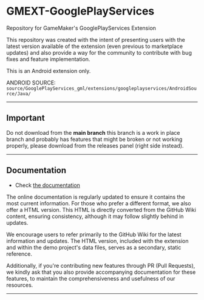 # GMEXT-GooglePlayServices
Repository for GameMaker's GooglePlayServices Extension

This repository was created with the intent of presenting users with the latest version available of the extension (even previous to marketplace updates) and also provide a way for the community to contribute with bug fixes and feature implementation.

This is an Android extension only.

ANDROID SOURCE: `source/GooglePlayServices_gml/extensions/googleplayservices/AndroidSource/Java/`

---

## Important

Do not download from the **main branch** this branch is a work in place branch and probably has features that might be broken or not working properly, please download from the releases panel (right side instead).

---

## Documentation

* Check [the documentation](../../wiki)

The online documentation is regularly updated to ensure it contains the most current information. For those who prefer a different format, we also offer a HTML version. This HTML is directly converted from the GitHub Wiki content, ensuring consistency, although it may follow slightly behind in updates.

We encourage users to refer primarily to the GitHub Wiki for the latest information and updates. The HTML version, included with the extension and within the demo project's data files, serves as a secondary, static reference.

Additionally, if you're contributing new features through PR (Pull Requests), we kindly ask that you also provide accompanying documentation for these features, to maintain the comprehensiveness and usefulness of our resources.

---
